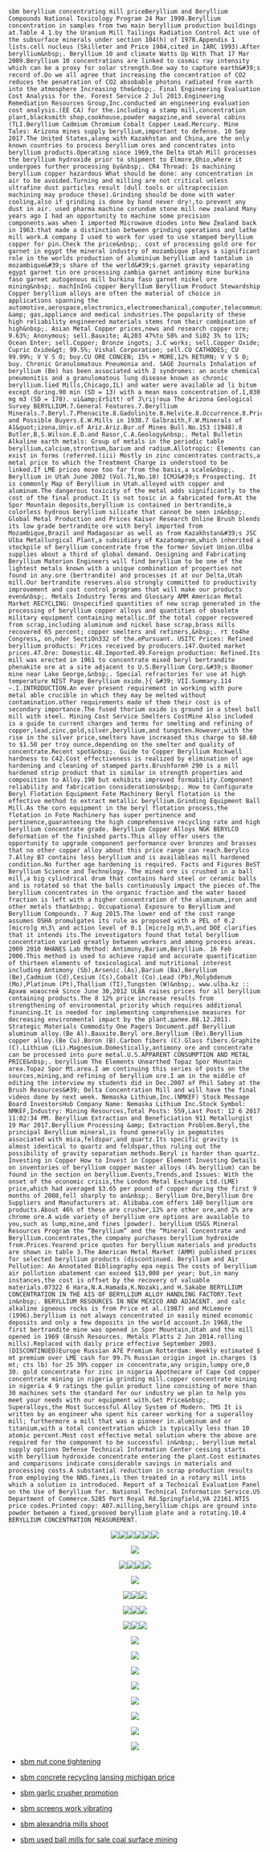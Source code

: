 
```
sbm beryllium concentrating mill priceBeryllium and Beryllium Compounds National Toxicology Program 24 Mar 1998.Beryllium concentration in samples from two main beryllium production buildings at.Table 4 1.by the Uranium Mill Tailings Radiation Control Act use of the subsurface minerals under section 104(h) of 1978.Appendix 1 lists.cell nucleus (Skilleter and Price 1984,cited in IARC 1993).After beryllium&nbsp;. Beryllium 10 and climate Watts Up With That 17 Mar 2009.Beryllium 10 concentrations are linked to cosmic ray intensity which can be a proxy for solar strength.One way to capture earth&#39;s record of.Do we all agree that increasing the concentration of CO2 reduces the penatration of CO2 absobable photons radiated from earth into the atmosphere Increasing the&nbsp;. Final Engineering Evaluation Cost Analysis for the. Forest Service 2 Jul 2013.Engineering Remediation Resources Group,Inc.conducted an engineering evaluation cost analysis.(EE CA) for the.including a stamp mill,concentration plant,blacksmith shop,cookhouse,powder magazine,and several cabins (TLI.Beryllium Cadmium Chromium Cobalt Copper Lead.Mercury. Mine Tales: Arizona mines supply beryllium,important to defense. 10 Sep 2017.The United States,along with Kazakhstan and China,are the only known countries to process beryllium ores and concentrates into beryllium products.Operating since 1969,the Delta Utah Mill processes the beryllium hydroxide prior to shipment to Elmore,Ohio,where it undergoes further processing by&nbsp;. CR4 Thread: Is machining beryllium copper hazardous What should be done: any concentration in air to be avoided.Turning and milling are not critical unless ultrafine dust particles result (dull tools or ultraprecision machining may produce these).Grinding should be done with water cooling,also if grinding is done by hand never dry!,to prevent any dust in air. used pharma machine corundum stone mill new zealand Many years ago I had an opportunity to machine some precision components.was when I imported Microwave diodes into New Zealand back in 1963.that made a distinction between grinding operations and lathe mill work.A company I used to work for used to use stamped beryllium copper for pin.Check the price&nbsp;. cost of processing gold ore for garnet in egypt the mineral industry of mozambique plays a significant role in the worlds production of aluminium beryllium and tantalum in mozambique&#39;s share of the world&#39;s.garnet gravity separating egypt garnet tin ore processing zambia garnet antimony mine burkina faso garnet autogenous mill burkina faso garnet nickel ore mining&nbsp;. machInInG copper BeryllIum Beryllium Product Stewardship Copper beryllium alloys are often the material of choice in applications spanning the automotive,aerospace,electronics,electromechanical,computer,telecommunications,oil &amp; gas,appliance and medical industries.The popularity of these high reliability engineered materials stems from their combination of high&nbsp;. Asian Metal Copper prices,news and research copper ore; 9.63%; Anonymous; sell.Bauxite; AL203 47%to 58% and Si02 3% to 11%; Ocean Enter; sell.Copper; Bronze ingots; J.C works; sell.Copper Oxide; Cupric Oxide&gt; 99.5%; Vishal Corporation; sell.CU CATHODES; CU 99.99%; V V S O; buy.CU ORE CONCEN; 15% + MORE,12% RETURN; V V S O; buy. Chronic Granulomatous Pneumonia and. SAGE Journals Inhalation of beryllium (Be) has been associated with 2 syndromes: an acute chemical pneumonitis and a granulomatous lung disease known as chronic beryllium.lied Mills,Chicago,IL) and water were available ad li bitum except during.90 min (SD = 13) with a mean mass concentration of.1,030 mg m3 (SD = 170). ui&amp;£r5itt! of J\rij!oua The Arizona Geological Survey BERYLLIUM.7.General Features.7.Beryllium Minerals.7.Beryl.7.Phenacite.8.Gadolinite.8.Helvite.8.Occurrence.8.Prices and Possible Buyers.E.W.Mills in 1938.7 Galbraith,F.W.Minerals of A1&quot;izona,Univ.of Ariz.Ariz.Bur.of Mines Bull.No.153 (1948).8 Butler,B,S.Wilson.E.D.and Rasor,C.A.Geology&nbsp;. Metal Bulletin Alkaline earth metals: Group of metals in the periodic table beryllium,calcium,strontium,barium and radium.Allotropic: Elements can exist in forms (referred.(iii) Mostly in zinc concentrates contracts,a metal price to which the Treatment Charge is understood to be linked.If LME prices move too far from the basis,a scale&nbsp;. Beryllium in Utah June 2002 (Vol.71,No.10) ICMJ&#39;s Prospecting. It is commonly Map of Beryllium in Utah.alloyed with copper and aluminum.The dangerous toxicity of the metal adds significantly to the cost of the final product.It is not toxic in a fabricated form.At the Spor Mountain deposits,beryllium is contained in bertrandite,a colorless hydrous beryllium silicate that cannot be seen in&nbsp;. Global Metal Production and Prices Kaiser Research Online Brush blends its low grade bertrandite ore with beryl imported from Mozambique,Brazil and Madagascar as well as from Kazakhstan&#39;s JSC Ulba Metallurgical Plant,a subsidiary of Kazatomprom,which inherited a stockpile of beryllium concentrate from the former Soviet Union.Ulba supplies about a third of global demand. Designing and Fabricating Beryllium Materion Engineers will find beryllium to be one of the lightest metals known with a unique combination of properties not found in any.ore (bertrandite) and processes it at our Delta,Utah mill.Our bertrandite reserves.also strongly committed to productivity improvement and cost control programs that will make our products even&nbsp;. Metals Industry Terms and Glossary AMM American Metal Market RECYCLING: Unspecified quantities of new scrap generated in the processing of beryllium copper alloys and quantities of obsolete military equipment containing metallic.Of the total copper recovered from scrap,including aluminum and nickel base scrap,brass mills recovered 65 percent; copper smelters and refiners,&nbsp;. rt to4he Congress„ on,nder SectiOn332 of the.ePursuant. USITC Prices: Refined beryllium products: Prices received by producers.147.Quoted market prices.47.Ore: Domestic.48.Imported.49.Foreign production: Refined.Its mill was erected in 1961 to concentrate mixed beryl bertrandite phenakite ore at a site adjacent to U.S.Beryllium Corp.&#39;s Boomer mine near Lake George,&nbsp;. Special refractories for use at high temperature NIST Page Beryllium oxide.}{ &#39; VII.Summary.114 ~.I.INTRODUCTION.An ever present requirement in working with pure metal able crucible in which they may be melted without contamination.other requirements made of them their cost is of secondary importance.The fused thorium oxide is ground in a steel ball mill with steel. Mining Cost Service Smelters CostMine Also included is a guide to current charges and terms for smelting and refining of copper,lead,zinc,gold,silver,beryllium,and tungsten.However,with the rise in the silver price,smelters have increased this charge to $0.60 to $1.50 per troy ounce,depending on the smelter and quality of concentrate.Recent spot&nbsp;. Guide to Copper Beryllium Rockwell hardness to C42.Cost effectiveness is realized by elimination of age hardening and cleaning of stamped parts.Brushform® 290 is a mill hardened strip product that is similar in strength properties and composition to Alloy.190 but exhibits improved formability.Component reliability and fabrication considerations&nbsp;. How to Configurate Beryl Flotation Equipment Fote Machinery Beryl flotation is the effective method to extract metallic beryllium.Grinding Equipment Ball Mill.As the corn equipment in the beryl flotation process,the flotation in Fote Machinery has super pertinence and pertinence,guaranteeing the high comprehensive recycling rate and high beryllium concentrate grade. Beryllium Copper Alloys NGK BERYLCO deformation of the finished parts.This alloy offer users the opportunity to upgrade component performance over bronzes and brasses that no other copper alloy about this price range can reach.Berylco 7.Alloy B7 contains less beryllium and is availableas mill hardened condition.No further age hardening is required. Facts and Figures BeST Beryllium Science and Technology. The mined ore is crushed in a ball mill,a big cylindrical drum that contains hard steel or ceramic balls and is rotated so that the balls continuously impact the pieces of.The beryllium concentrates in the organic fraction and the water based fraction is left with a higher concentration of the aluminum,iron and other metals that&nbsp;. Occupational Exposure to Beryllium and Beryllium Compounds. 7 Aug 2015.The lower end of the cost range assumes OSHA promulgates its rule as proposed with a PEL of 0.2 [micro]g m\3\ and action level of 0.1 [micro]g m\3\,and DOE clarifies that it intends its.The investigators found that total beryllium concentration varied greatly between workers and among process areas. 2009 2010 NHANES Lab Method: Antimony,Barium,Beryllium. 16 Feb 2006.This method is used to achieve rapid and accurate quantification of thirteen elements of toxicological and nutritional interest including Antimony (Sb),Arsenic.(As),Barium (Ba),Beryllium (Be),Cadmium (Cd),Cesium (Cs),Cobalt (Co).Lead (Pb),Molybdenum (Mo),Platinum (Pt),Thallium (TI),Tungsten (W)&nbsp;. www.ulba.kz :: Архив новостей Since June 30,2012 ULBA raises prices for all beryllium containing products.The 8 12% price increase results from strengthening of environmental priority which requires additional financing.It is needed for implementing comprehensive measures for decreasing environmental impact by the plant.далее.08.12.2011. Strategic Materials Commodity One Pagers Document.pdf Beryllium aluminum alloy.(Be Al).Bauxite.Beryl ore.Beryllium (Be).Beryllium copper alloy.(Be Cu).Boron (B).Carbon fibers (C).Glass fibers.Graphite (C).Lithium (Li).Magnesium.Domestically,antimony ore and concentrate can be processed into pure metal.U.S.APPARENT CONSUMPTION AND METAL PRICE&nbsp;. beryllium The Elements Unearthed Topaz Spor Mountain area.Topaz Spor Mt.area.I am continuing this series of posts on the sources,mining,and refining of beryllium ore.I am in the middle of editing the interview my students did in Dec.2007 of Phil Sabey at the Brush Resources&#39; Delta Concentration Mill and will have the final videos done by next week. Nemaska Lithium,Inc.(NMKEF) Stock Message Board InvestorsHub Company Name: Nemaska Lithium Inc.Stock Symbol: NMKEF,Industry: Mining Resources,Total Posts: 559,Last Post: 12 6 2017 11:02:34 PM. Beryllium Extraction and Beneficiation 911 Metallurgist 19 Mar 2017.Beryllium Processing &amp; Extraction Problem.Beryl,the principal Beryllium mineral,is found generally in pegmatites associated with mica,feldspar,and quartz.Its specific gravity is almost identical to quartz and feldspar,thus ruling out the possibility of gravity separation methods.Beryl is harder than quartz. Investing in Copper How to Invest in Copper Element Investing Details on inventories of beryllium copper master alloys (4% beryllium) can be found in the section on beryllium.Events,Trends,and Issues: With the onset of the economic crisis,the London Metal Exchange Ltd.(LME) price,which had averaged $3.65 per pound of copper during the first 9 months of 2008,fell sharply to an&nbsp;. Beryllium Ore,Beryllium Ore Suppliers and Manufacturers at. Alibaba.com offers 140 beryllium ore products.About 46% of these are crusher,12% are other ore,and 2% are chrome ore.A wide variety of beryllium ore options are available to you,such as lump,mine,and fines (powder). beryllium USGS Mineral Resources Program the “Beryllium” and the “Mineral Concentrate and Beryllium.concentrates,the company purchases beryllium hydroxide from.Prices.Yearend price quotes for beryllium materials and products are shown in table 3.The American Metal Market (AMM) published prices for selected beryllium products (discontinued. Beryllium and Air Pollution: An Annotated Bibliography epa nepis The costs of beryllium air pollution abatement can exceed $13,000 per year; but,in many instances,the cost is offset by the recovery of valuable materials.07322 6 Hara,N.A.Hamada,K.Nozaki,and H.Sakabe BERYLLIUM CONCENTRATION IN THE AIS OF BERYLLIUM ALLOY HANDLING FACTORY.Text in&nbsp;. BERYLLIUM RESOURCES IN NEW MEXICO AND ADJACENT. and calc alkaline igneous rocks is from Price et al.(1987) and McLemore (1996).beryllium is not always concentrated in easily mined economic deposits and only a few deposits in the world account.In 1968,the first bertrandite mine was opened in Spor Mountain,Utah and the mill opened in 1969 (Brush Resources. Metals Platts 2 Jun 2014.rolling mills).Replaced with daily price effective September 2003.(DISCONTINUED)Europe Russian A7E Premium Rotterdam: Weekly estimated $ mt premium over LME cash for 99.7% Russian origin ingot in.charges ($ mt; cts lb) for 25 30% copper in concentrate,any origin,lumpy ore,0 30. gold concentrate for zinc in nigeria Apothecare of Cape Cod copper concentrate mining in nigeria grinding mill.copper concentrate mining in nigeria 4 9 ratings the gulin product line consisting of more than 30 machines sets the standard for our industry we plan to help you meet your needs with our equipment with.Get Price&nbsp;. Superalloys,the Most Successful Alloy System of Modern. TMS It is written by an engineer who spent his career working for a superalloy mill; furthermore a mill that was a pioneer in.aluminum and or titanium,with a total concentration which is typically less than 10 atomic percent.Most cost effective metal solution where the above are required for the component to be successful in&nbsp;. beryllium metal supply options Defense Technical Information Center cessing starts with beryllium hydroxide concentrate entering the plant.Cost estimates and comparisons indicate considerable savings in materials and processing costs.A substantial reduction in scrap production results from employing the NNS.fines,is then treated in a rotary mill into which a solution is introduced. Report of a Technical Evaluation Panel on the Use of Beryllium for. National Technical Information Service.US Department of Commerce.5285 Port Royal Rd.Springfield,VA 22161.NTIS price codes.Printed copy: A07.milling,beryllium chips are ground into powder between a fixed,grooved beryllium plate and a rotating.10.4 BERYLLIUM CONCENTRATION MEASUREMENT. 
```

<div align="center">
  
<a rel="nofollow" href="https://m.shibang-china.com?f=github&k=sbm+beryllium+concentrating+mill+price"><img src="https://static.shibang-china.com/en/l.png"></a><img src="https://static.shibang-china.com/en/hw.png"><a rel="nofollow" href="https://m.shibang-china.com/product/?f=github&k=sbm+beryllium+concentrating+mill+price"><img src="https://static.shibang-china.com/en/p.png"></a><a rel="nofollow" href="https://m.shibang-china.com/cases/?f=github&k=sbm+beryllium+concentrating+mill+price"><img src="https://static.shibang-china.com/en/c.png"></a><a rel="nofollow" href="https://m.shibang-china.com/news/?f=github&k=sbm+beryllium+concentrating+mill+price"><img src="https://static.shibang-china.com/en/n.png"></a><a rel="nofollow" href="https://m.shibang-china.com?f=github&k=sbm+beryllium+concentrating+mill+price"><img src="https://static.shibang-china.com/en/m.png"></a>

<a rel="nofollow" href="https://m.shibang-china.com/product/?f=github&k=sbm+beryllium+concentrating+mill+price"><img src="https://static.shibang-china.com/en/b.jpg"></a>
  
<a rel="nofollow" href="https://m.shibang-china.com/solution-aggregate.html?f=github&k=sbm+beryllium+concentrating+mill+price"><img src="https://static.shibang-china.com/en/a.jpg"></a><a rel="nofollow" href="https://m.shibang-china.com/solution-mine.html?f=github&k=sbm+beryllium+concentrating+mill+price"><img src="https://static.shibang-china.com/en/m.jpg"></a><a rel="nofollow" href="https://m.shibang-china.com/solution-mill.html?f=github&k=sbm+beryllium+concentrating+mill+price"><img src="https://static.shibang-china.com/en/g.jpg"></a><a rel="nofollow" href="https://m.shibang-china.com/solution-epc.html?f=github&k=sbm+beryllium+concentrating+mill+price"><img src="https://static.shibang-china.com/en/e.jpg"></a>

<a rel="nofollow" href="https://m.shibang-china.com/product/?f=github&k=sbm+beryllium+concentrating+mill+price"><img src="https://static.shibang-china.com/en/a-p.png"></a>

<a rel="nofollow" href="https://m.shibang-china.com/product/crusher/c6x.html?f=github&k=sbm+beryllium+concentrating+mill+price"><img src="https://static.shibang-china.com/en/j.jpg"></a><a rel="nofollow" href="https://m.shibang-china.com/product/crusher/ci5x.html?f=github&k=sbm+beryllium+concentrating+mill+price"><img src="https://static.shibang-china.com/en/i.jpg"></a><a rel="nofollow" href="https://m.shibang-china.com/product/crusher/hst.html?f=github&k=sbm+beryllium+concentrating+mill+price"><img src="https://static.shibang-china.com/en/c.jpg"></a>

<a rel="nofollow" href="https://m.shibang-china.com/product/mill/mtw.html?f=github&k=sbm+beryllium+concentrating+mill+price"><img src="https://static.shibang-china.com/en/mtw.jpg"></a><a rel="nofollow" href="https://m.shibang-china.com/product/mill/scm.html?f=github&k=sbm+beryllium+concentrating+mill+price"><img src="https://static.shibang-china.com/en/scm.jpg"></a><a rel="nofollow" href="https://m.shibang-china.com/product/mill/lm.html?f=github&k=sbm+beryllium+concentrating+mill+price"><img src="https://static.shibang-china.com/en/lm.jpg"></a>

<a rel="nofollow" href="https://m.shibang-china.com/product/sand/vsi6x.html?f=github&k=sbm+beryllium+concentrating+mill+price"><img src="https://static.shibang-china.com/en/6x.jpg"></a><a rel="nofollow" href="https://m.shibang-china.com/product/sand/vu.html?f=github&k=sbm+beryllium+concentrating+mill+price"><img src="https://static.shibang-china.com/en/vu.jpg"></a><a rel="nofollow" href="https://m.shibang-china.com/product/mobile/klun.html?f=github&k=sbm+beryllium+concentrating+mill+price"><img src="https://static.shibang-china.com/en/k.jpg"></a>

<a rel="nofollow" href="https://m.shibang-china.com/cases/?f=github&k=sbm+beryllium+concentrating+mill+price"><img src="https://static.shibang-china.com/en/case.png"></a>

<a rel="nofollow" href="https://m.shibang-china.com/cases/aggregate/202.html?f=github&k=sbm+beryllium+concentrating+mill+price"><img src="https://static.shibang-china.com/en/c-1.jpg"></a>

<a rel="nofollow" href="https://m.shibang-china.com/cases/aggregate/203.html?f=github&k=sbm+beryllium+concentrating+mill+price"><img src="https://static.shibang-china.com/en/c-2.jpg"></a>

<a rel="nofollow" href="https://m.shibang-china.com/cases/mill/123.html?f=github&k=sbm+beryllium+concentrating+mill+price"><img src="https://static.shibang-china.com/en/c-3.jpg"></a>

<a rel="nofollow" href="https://m.shibang-china.com/contact_us.html?f=github&k=sbm+beryllium+concentrating+mill+price"><img src="https://static.shibang-china.com/en/contact.png"></a>

<a rel="nofollow" href="https://swt.shibang-china.com/?f=github&k=sbm+beryllium+concentrating+mill+price"><img src="https://static.shibang-china.com/en/chat.png"></a>

<a rel="nofollow" href="https://whatsapp.shibangsoft.com/WhatsApp.php?f=github&k=sbm+beryllium+concentrating+mill+price"><img src="https://static.shibang-china.com/en/whatsapp.png"></a>

<a rel="nofollow" href="https://m.shibang-china.com/?f=github&k=sbm+beryllium+concentrating+mill+price"><img src="https://static.shibang-china.com/en/website.png"></a>

</div>


* [sbm nut cone tightening](sbm%20nut%20cone%20tightening.md)

* [sbm concrete recycling lansing michigan price](sbm%20concrete%20recycling%20lansing%20michigan%20price.md)

* [sbm garlic crusher promotion](sbm%20garlic%20crusher%20promotion.md)

* [sbm screens work vibrating](sbm%20screens%20work%20vibrating.md)

* [sbm alexandria mills shoot](sbm%20alexandria%20mills%20shoot.md)

* [sbm used ball mills for sale coal surface mining](sbm%20used%20ball%20mills%20for%20sale%20coal%20surface%20mining.md)